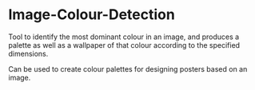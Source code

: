 # Image-Colour-Detection

Tool to identify the most dominant colour in an image, and produces a palette as well as a wallpaper of that colour according to the specified dimensions.

Can be used to create colour palettes for designing posters based on an image.
